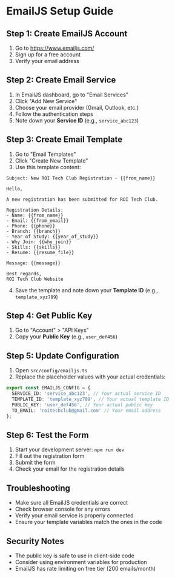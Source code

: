 # EmailJS Setup Guide

## Step 1: Create EmailJS Account
1. Go to https://www.emailjs.com/
2. Sign up for a free account
3. Verify your email address

## Step 2: Create Email Service
1. In EmailJS dashboard, go to "Email Services"
2. Click "Add New Service"
3. Choose your email provider (Gmail, Outlook, etc.)
4. Follow the authentication steps
5. Note down your **Service ID** (e.g., `service_abc123`)

## Step 3: Create Email Template
1. Go to "Email Templates"
2. Click "Create New Template"
3. Use this template content:

```
Subject: New ROI Tech Club Registration - {{from_name}}

Hello,

A new registration has been submitted for ROI Tech Club.

Registration Details:
- Name: {{from_name}}
- Email: {{from_email}}
- Phone: {{phone}}
- Branch: {{branch}}
- Year of Study: {{year_of_study}}
- Why Join: {{why_join}}
- Skills: {{skills}}
- Resume: {{resume_file}}

Message: {{message}}

Best regards,
ROI Tech Club Website
```

4. Save the template and note down your **Template ID** (e.g., `template_xyz789`)

## Step 4: Get Public Key
1. Go to "Account" > "API Keys"
2. Copy your **Public Key** (e.g., `user_def456`)

## Step 5: Update Configuration
1. Open `src/config/emailjs.ts`
2. Replace the placeholder values with your actual credentials:

```typescript
export const EMAILJS_CONFIG = {
  SERVICE_ID: 'service_abc123', // Your actual service ID
  TEMPLATE_ID: 'template_xyz789', // Your actual template ID
  PUBLIC_KEY: 'user_def456', // Your actual public key
  TO_EMAIL: 'roitechclub@gmail.com' // Your email address
};
```

## Step 6: Test the Form
1. Start your development server: `npm run dev`
2. Fill out the registration form
3. Submit the form
4. Check your email for the registration details

## Troubleshooting
- Make sure all EmailJS credentials are correct
- Check browser console for any errors
- Verify your email service is properly connected
- Ensure your template variables match the ones in the code

## Security Notes
- The public key is safe to use in client-side code
- Consider using environment variables for production
- EmailJS has rate limiting on free tier (200 emails/month) 